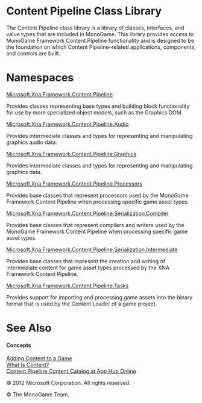 

# Content Pipeline Class Library

The Content Pipeline class library is a library of classes, interfaces, and value types that are included in MonoGame. This library provides access to MonoGame Framework Content Pipeline functionality and is designed to be the foundation on which Content Pipeline–related applications, components, and controls are built.

# Namespaces

[Microsoft.Xna.Framework.Content.Pipeline](N_Microsoft_Xna_Framework_Content_Pipeline.md)

Provides classes representing base types and building block functionality for use by more specialized object models, such as the Graphics DOM.

[Microsoft.Xna.Framework.Content.Pipeline.Audio](N_Microsoft_Xna_Framework_Content_Pipeline_Audio.md)

Provides intermediate classes and types for representing and manipulating graphics audio data.

[Microsoft.Xna.Framework.Content.Pipeline.Graphics](N_Microsoft_Xna_Framework_Content_Pipeline_Graphics.md)

Provides intermediate classes and types for representing and manipulating graphics data.

[Microsoft.Xna.Framework.Content.Pipeline.Processors](N_Microsoft_Xna_Framework_Content_Pipeline_Processors.md)

Provides base classes that represent processors used by the MonoGame Framework Content Pipeline when processing specific game asset types.

[Microsoft.Xna.Framework.Content.Pipeline.Serialization.Compiler](N_Microsoft_Xna_Framework_Content_Pipeline_Serialization_Compiler.md)

Provides base classes that represent compilers and writers used by the MonoGame Framework Content Pipeline when processing specific game asset types.

[Microsoft.Xna.Framework.Content.Pipeline.Serialization.Intermediate](N_Microsoft_Xna_Framework_Content_Pipeline_Serialization_Intermediate.md)

Provides base classes that represent the creation and writing of intermediate content for game asset types processed by the XNA Framework Content Pipeline.

[Microsoft.Xna.Framework.Content.Pipeline.Tasks](N_Microsoft_Xna_Framework_Content_Pipeline_Tasks.md)

Provides support for importing and processing game assets into the binary format that is used by the Content Loader of a game project.

# See Also

#### Concepts

[Adding Content to a Game](CP_TopLevel.md)  
[What Is Content?](CP_Overview.md)  
[Content Pipeline Content Catalog at App Hub Online](http://go.microsoft.com/fwlink/?LinkId=128876)  

© 2012 Microsoft Corporation. All rights reserved.

© The MonoGame Team.
